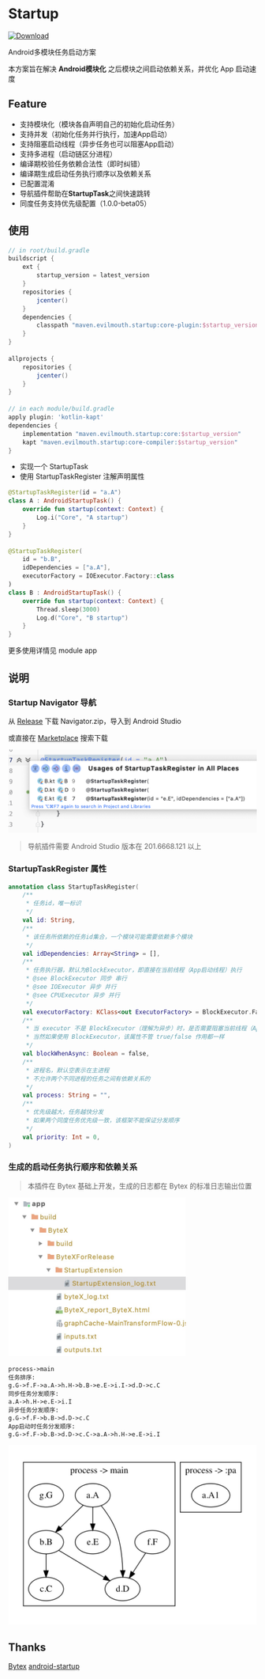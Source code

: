 # Startup

[ ![Download](https://api.bintray.com/packages/zyhang/maven/Startup-Core/images/download.svg) ](https://bintray.com/zyhang/maven/Startup-Core/_latestVersion)

Android多模块任务启动方案

本方案旨在解决 **Android模块化** 之后模块之间启动依赖关系，并优化 App 启动速度

## Feature

- 支持模块化（模块各自声明自己的初始化启动任务）
- 支持并发（初始化任务并行执行，加速App启动）
- 支持阻塞启动线程（异步任务也可以阻塞App启动）
- 支持多进程（启动链区分进程）
- 编译期校验任务依赖合法性（即时纠错）
- 编译期生成启动任务执行顺序以及依赖关系
- 已配置混淆
- 导航插件帮助在**StartupTask**之间快速跳转
- 同度任务支持优先级配置（1.0.0-beta05）

## 使用

```groovy
// in root/build.gradle
buildscript {
    ext {
        startup_version = latest_version
    }
    repositories {
        jcenter()
    }
    dependencies {
        classpath "maven.evilmouth.startup:core-plugin:$startup_version"
    }
}

allprojects {
    repositories {
        jcenter()
    }
}

// in each module/build.gradle
apply plugin: 'kotlin-kapt'
dependencies {
    implementation "maven.evilmouth.startup:core:$startup_version"
    kapt "maven.evilmouth.startup:core-compiler:$startup_version"
}
```

- 实现一个 StartupTask
- 使用 StartupTaskRegister 注解声明属性

```kotlin
@StartupTaskRegister(id = "a.A")
class A : AndroidStartupTask() {
    override fun startup(context: Context) {
        Log.i("Core", "A startup")
    }
}

@StartupTaskRegister(
    id = "b.B",
    idDependencies = ["a.A"],
    executorFactory = IOExecutor.Factory::class
)
class B : AndroidStartupTask() {
    override fun startup(context: Context) {
        Thread.sleep(3000)
        Log.d("Core", "B startup")
    }
}
```

更多使用详情见 module app

## 说明

### Startup Navigator 导航

从 [Release](https://github.com/EvilMouth/Startup/releases) 下载 Navigator.zip，导入到 Android Studio

或直接在 [Marketplace](https://plugins.jetbrains.com/plugin/15338-startup-navigator?preview=true) 搜索下载

<img src="./img/WX20201106-124004@2x.png"></img>

> 导航插件需要 Android Studio 版本在 201.6668.121 以上

### StartupTaskRegister 属性

```kotlin
annotation class StartupTaskRegister(
    /**
     * 任务id，唯一标识
     */
    val id: String,
    /**
     * 该任务所依赖的任务id集合，一个模块可能需要依赖多个模块
     */
    val idDependencies: Array<String> = [],
    /**
     * 任务执行器，默认为BlockExecutor，即直接在当前线程（App启动线程）执行
     * @see BlockExecutor 同步 串行
     * @see IOExecutor 异步 并行
     * @see CPUExecutor 异步 并行
     */
    val executorFactory: KClass<out ExecutorFactory> = BlockExecutor.Factory::class,
    /**
     * 当 executor 不是 BlockExecutor（理解为异步）时，是否需要阻塞当前线程（App启动线程）
     * 当然如果使用 BlockExecutor，该属性不管 true/false 作用都一样
     */
    val blockWhenAsync: Boolean = false,
    /**
     * 进程名，默认空表示在主进程
     * 不允许两个不同进程的任务之间有依赖关系的
     */
    val process: String = "",
    /**
     * 优先级越大，任务越快分发
     * 如果两个同度任务优先级一致，该框架不能保证分发顺序
     */
    val priority: Int = 0,
)
```

### 生成的启动任务执行顺序和依赖关系

> 本插件在 Bytex 基础上开发，生成的日志都在 Bytex 的标准日志输出位置

<img src="./img/1603941191923.jpg" width="360"></img>

```
process->main
任务排序:
g.G->f.F->a.A->h.H->b.B->e.E->i.I->d.D->c.C
同步任务分发顺序:
a.A->h.H->e.E->i.I
异步任务分发顺序:
g.G->f.F->b.B->d.D->c.C
App启动时任务分发顺序:
g.G->f.F->b.B->d.D->c.C->a.A->h.H->e.E->i.I
```

<img src="./img/1603941343055.jpg"></img>

## Thanks

[Bytex](https://github.com/bytedance/ByteX)
[android-startup](https://github.com/idisfkj/android-startup)
